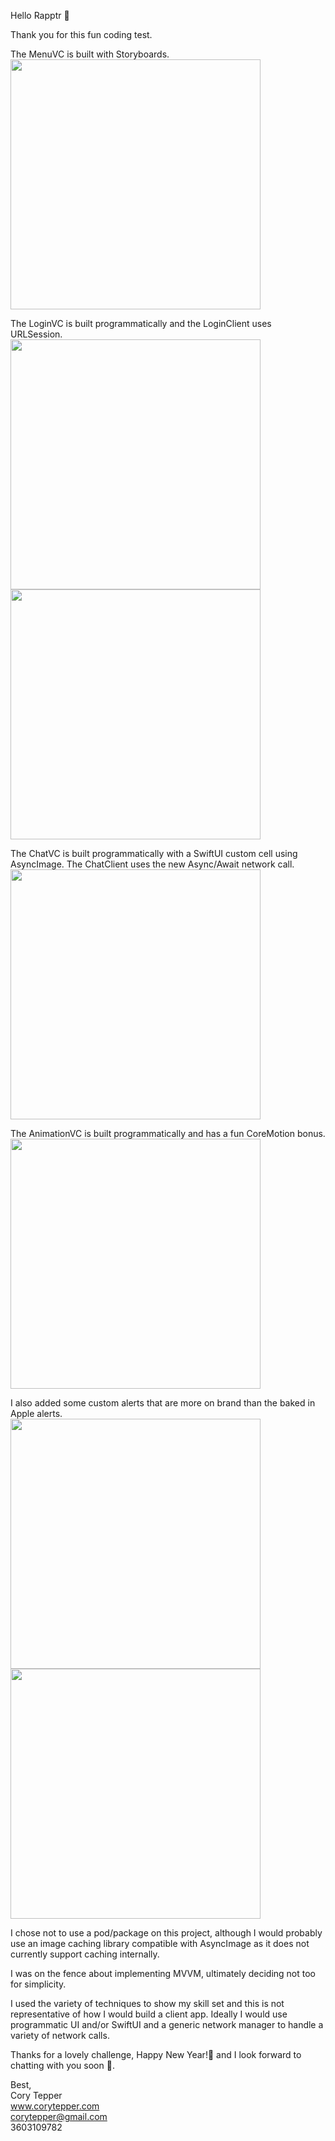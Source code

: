 
Hello Rapptr 🦖

Thank you for this fun coding test.

The MenuVC is built with Storyboards.<br /> 
<img src="https://user-images.githubusercontent.com/7978084/210638474-a66223d1-1f78-4cdd-a1d1-366bc5597e84.png" height="400" />

The LoginVC is built programmatically and the LoginClient uses URLSession.<br /> 
<img src="https://user-images.githubusercontent.com/7978084/210638484-37728579-21b5-4a4a-8806-e613b0c65fff.png" height="400" />
<img src="https://user-images.githubusercontent.com/7978084/210638492-d671e0a7-feb9-40e3-b8f4-214bd459e371.png" height="400" />

The ChatVC is built programmatically with a SwiftUI custom cell using AsyncImage. The ChatClient uses the new Async/Await network call.<br /> 
<img src="https://user-images.githubusercontent.com/7978084/210638483-520496b3-586a-4611-9627-65aca6041294.png" height="400" />


The AnimationVC is built programmatically and has a fun CoreMotion bonus.<br /> 
<img src="https://user-images.githubusercontent.com/7978084/210638509-27962038-6cd3-4357-a9c9-2bbd31b8fdf5.png" height="400" />

I also added some custom alerts that are more on brand than the baked in Apple alerts.<br /> 
<img src="https://user-images.githubusercontent.com/7978084/210638499-2245081d-e273-4e9e-a572-43251bbf09d0.png" height="400" />
<img src="https://user-images.githubusercontent.com/7978084/210638504-f7119e17-98f9-42e3-82e6-88987432bd0b.png" height="400" />

I chose not to use a pod/package on this project, although I would probably use an image caching library compatible with AsyncImage as it does not currently support caching internally.

I was on the fence about implementing MVVM, ultimately deciding not too for simplicity.

I used the variety of techniques to show my skill set and this is not representative of how I would build a client app. Ideally I would use programmatic UI and/or SwiftUI and a generic network manager to handle a variety of network calls.

Thanks for a lovely challenge, Happy New Year!🎇 and I look forward to chatting with you soon 📲.

Best,<br /> 
Cory Tepper<br /> 
www.corytepper.com<br /> 
corytepper@gmail.com<br /> 
3603109782



